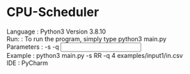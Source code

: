 # CPU-Scheduler <br>
Language       : Python3 Version 3.8.10 <br>
Run:           : To run the program, simply type python3 main.py <parameters> <br>
Parameters     : -s <type of scheduler> -q <quantum> <input file> <br>
Example        : python3 main.py -s RR -q 4 examples/input1/in.csv <br>
IDE            : PyCharm  <br>
